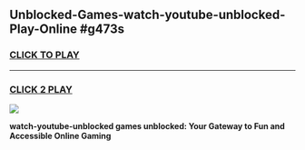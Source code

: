 
## Unblocked-Games-watch-youtube-unblocked-Play-Online #g473s
<h3>
<a href="https://news.freeplayer.one?title=watch-youtube-unblocked&ref=3">CLICK TO PLAY</a></h3>
<hr>

<h3>
<a href="https://news.freeplayer.one?title=watch-youtube-unblocked&ref=3">CLICK 2 PLAY</a>
  
</h3>

<a href="https://news.freeplayer.one?title=watch-youtube-unblocked&ref=3"><img src="https://clearcache.store/games.png"></a>


**watch-youtube-unblocked games unblocked: Your Gateway to Fun and Accessible Online Gaming**
